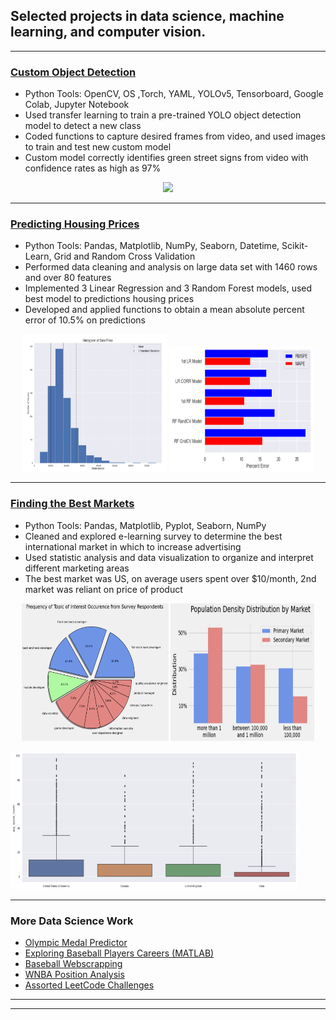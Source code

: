 ## Selected projects in data science, machine learning, and computer vision.

---

### [Custom Object Detection](https://github.com/Patrick-Oline/Custom_Object_Detection)

- Python Tools: OpenCV, OS ,Torch, YAML, YOLOv5, Tensorboard, Google Colab, Jupyter Notebook
- Used transfer learning to train a pre-trained YOLO object detection model to detect a new class
- Coded functions to capture desired frames from video, and used images to train and test new custom model
- Custom model correctly identifies green street signs from video with confidence rates as high as 97%

<p align="center">
<img src="images/ezgif-5-03b1f08f83.gif?raw=true">
</p>

---
### [Predicting Housing Prices](https://github.com/Patrick-Oline/Predicting_Housing_Prices/blob/main/Presentationt_Predicting_Housing_Prices.pdf)

- Python Tools: Pandas, Matplotlib, NumPy, Seaborn, Datetime, Scikit-Learn, Grid and Random Cross Validation
- Performed data cleaning and analysis on large data set with 1460 rows and over 80 features
- Implemented 3 Linear Regression and 3 Random Forest models, used best model to predictions housing prices
- Developed and applied functions to obtain a mean absolute percent error of 10.5% on predictions

<p align="center">
  <img src="https://github.com/Patrick-Oline/Predicting_Housing_Prices/blob/main/Histogram%20of%20Sale%20Price%202.png?raw=true" width="230" height="220">
  <img src="https://github.com/Patrick-Oline/Predicting_Housing_Prices/blob/main/Graphs/Screen%20Shot%202023-02-13%20at%203.33.36%20PM.png?raw=true" width="230" height="200">
</p>

---
### [Finding the Best Markets](https://github.com/Patrick-Oline/Finding_the_Best_Markets_Project)

- Python Tools: Pandas, Matplotlib, Pyplot, Seaborn, NumPy
- Cleaned and explored e-learning survey to determine the best international market in which to increase advertising
- Used statistic analysis and data visualization to organize and interpret different marketing areas
- The best market was US, on average users spent over $10/month, 2nd market was reliant on price of product

<p align="center">
<img src="images/Advertise_1.png?raw=true" width="235" height="220"> <img src="images/Advertise_2.png?raw=true" width="230" height="220">
</p>
<img src="images/Advertise_3.png?raw=true" width="460" height="220">

---

### More Data Science Work

- [Olympic Medal Predictor](https://github.com/Patrick-Oline/Olympic_Medal_Predictions)
- [Exploring Baseball Players Careers (MATLAB)](https://github.com/Patrick-Oline/Great_Hitters_Stats)
- [Baseball Webscrapping](https://github.com/Patrick-Oline/Phillies-stats)
- [WNBA Position Analysis](https://github.com/Patrick-Oline/WNBA-analysis)
- [Assorted LeetCode Challenges](https://github.com/Patrick-Oline/Leet-Code-Challenges)

---




---
